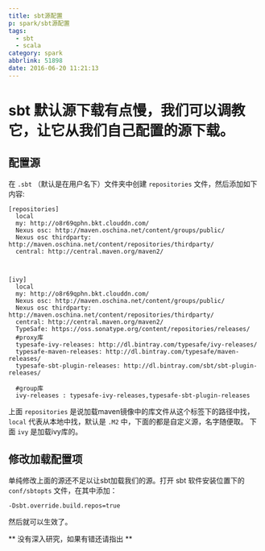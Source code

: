 ```yaml
---
title: sbt源配置
p: spark/sbt源配置
tags:
  - sbt
  - scala
category: spark
abbrlink: 51898
date: 2016-06-20 11:21:13
---
```


# sbt 默认源下载有点慢，我们可以调教它，让它从我们自己配置的源下载。

## 配置源
在 `.sbt` （默认是在用户名下）文件夹中创建 `repositories` 文件，然后添加如下内容:     
```
[repositories]
  local
  my: http://o8r69qphn.bkt.clouddn.com/
  Nexus osc: http://maven.oschina.net/content/groups/public/
  Nexus osc thirdparty: http://maven.oschina.net/content/repositories/thirdparty/
  central: http://central.maven.org/maven2/



[ivy]
  local
  my: http://o8r69qphn.bkt.clouddn.com/
  Nexus osc: http://maven.oschina.net/content/groups/public/
  Nexus osc thirdparty: http://maven.oschina.net/content/repositories/thirdparty/
  central: http://central.maven.org/maven2/
  TypeSafe: https://oss.sonatype.org/content/repositories/releases/
  #proxy库
  typesafe-ivy-releases: http://dl.bintray.com/typesafe/ivy-releases/
  typesafe-maven-releases: http://dl.bintray.com/typesafe/maven-releases/
  typesafe-sbt-plugin-releases: http://dl.bintray.com/sbt/sbt-plugin-releases/

  #group库
  ivy-releases : typesafe-ivy-releases,typesafe-sbt-plugin-releases
```

上面 `repositories` 是说加载maven镜像中的库文件从这个标签下的路径中找， `local` 代表从本地中找，默认是 `.M2` 中，下面的都是自定义源，名字随便取。
下面 `ivy` 是加载ivy库的。

## 修改加载配置项
单纯修改上面的源还不足以让sbt加载我们的源。打开 sbt 软件安装位置下的 `conf/sbtopts` 文件，在其中添加：    
```
-Dsbt.override.build.repos=true
```
然后就可以生效了。

** 没有深入研究，如果有错还请指出 **
